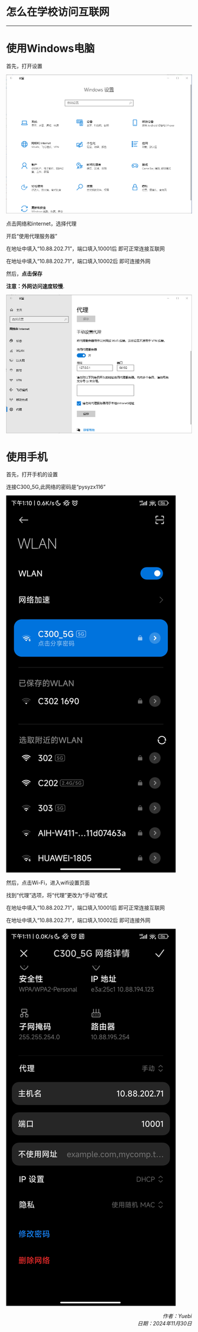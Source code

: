 # 怎么在学校访问互联网

---

<h1>使用Windows电脑</h1>

首先，打开设置

![本地图片](../img/settings.png)

点击网络和internet，选择代理

开启“使用代理服务器”

在地址中填入“10.88.202.71”，端口填入10001后
即可正常连接互联网

在地址中填入“10.88.202.71”，端口填入10002后
即可连接外网

然后，**点击保存**

**注意：外网访问速度较慢**.

![本地图片](../img/屏幕截图%202024-11-04%20204711.png)

<h1>使用手机</h1>

首先，打开手机的设置

连接C300_5G,此网络的密码是“pysyzx116”

![本地图片](../img/Screenshot_2024-12-23-13-11-00-107_com.android.settings.jpg)

然后，点击Wi-Fi，进入wifi设置页面

找到“代理”选项，将“代理”更改为“手动”模式

在地址中填入“10.88.202.71”，端口填入10001后
即可正常连接互联网

在地址中填入“10.88.202.71”，端口填入10002后
即可连接外网

![本地图片](../img/Screenshot_2024-12-23-13-11-53-694_com.android.settings.jpg)

<div style="text-align: right;">
<i>作者：Yuebi</i><br>
<i>日期：2024年11月30日</i>
</div>